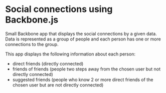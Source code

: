 # Social connections using Backbone.js

Small Backbone app that displays the social connections by a given data. Data is represented as a group of people and each person has one or more connections to the group.   

This app displays the following information about each person:   
- direct friends (directly connected)
- friends of friends (people two steps away from the chosen user but not directly connected)
- suggested friends (people who know 2 or more direct friends of the chosen user but
are not directly connected)
